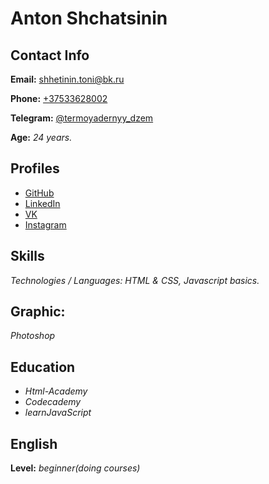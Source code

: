 # Anton Shchatsinin

## Contact Info

**Email:** [shhetinin.toni@bk.ru](https://mail.ru/)

**Phone:** [+37533628002](tel:+375333628002)

**Telegram:** [@termoyadernyy_dzem](https://t.me/termoyadernyy_dzhem)

**Age:**
*24 years.*

## Profiles

* [GitHub](https://github.com/antonshchetinin)  
* [LinkedIn](https://www.linkedin.com/)  
* [VK](https://vk.com/c.moni)
* [Instagram](https://www.instagram.com/?hl=ru)


## Skills

*Technologies / Languages: HTML & CSS, Javascript  basics.*

## Graphic:

*Photoshop*

## Education 

* *Html-Academy* 
* *Codecademy*
* *learnJavaScript*


## English

**Level:** *beginner(doing courses)*